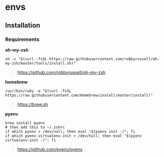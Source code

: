 # envs

## Installation

### Requirements

**oh-my-zsh**

```
sh -c "$(curl -fsSL https://raw.githubusercontent.com/robbyrussell/oh-my-zsh/master/tools/install.sh)"
```
> https://github.com/robbyrussell/oh-my-zsh

**homebrew**

```
/usr/bin/ruby -e "$(curl -fsSL https://raw.githubusercontent.com/Homebrew/install/master/install)"
```
> https://brew.sh

**pyenv**

```
brew install pyenv
# then add this to ~/.zshrc
if which pyenv > /dev/null; then eval "$(pyenv init -)"; fi
if which pyenv-virtualenv-init > /dev/null; then eval "$(pyenv virtualenv-init -)"; fi
```
> https://github.com/pyenv/pyenv
